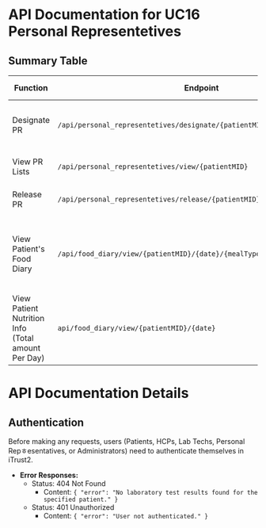 # API Documentation for UC16 Personal Representetives

## Summary Table

| Function | Endpoint | Method | Request Payload | Success Response | Error Responses |
|----------|----------|--------|------------------|-------------------|-----------------|
| Designate PR | `/api/personal_representetives/designate/{patientMID}/{targetPatientMID}` | `POST` | `patientMID` (Long), `targetPatientMID` (Long) | `200 OK` - Success Message | `400 Bad Request` - Missing or incorrect information |
| View PR Lists | `/api/personal_representetives/view/{patientMID}` | `GET` |  | `200 OK` - Patients list | `404 Not Found` - PR list not found |
| Release PR | `/api/personal_representetives/release/{patientMID}/{targetPatientMID}` | `POST` | `patientMID` (String) | `200 OK` - Patients Date list | `404 Not Found` - PR not found |
| View Patient's Food Diary | `/api/food_diary/view/{patientMID}/{date}/{mealType}` | `GET` | `patientMID` (String), `date` (-) `mealType` (String) | `200 OK` - Patient's Food diary | `404 Not Found` - Patient not found <br>`401 Unauthorized` - User not authenticated |
| View Patient Nutrition Info (Total amount Per Day) | `api/food_diary/view/{patientMID}/{date}`| `GET` | `patientMID` (String), `date` (-) | `200 OK` - Patient's Nutrition Info | `404 Not Found` - No result found <br>`401 Unauthorized` - User not authenticated |


# API Documentation Details

## Authentication

Before making any requests, users (Patients, HCPs, Lab Techs, Personal Repㅎesentatives, or Administrators) need to authenticate themselves in iTrust2.

<!-- ## 1. Order Laboratory Tests (S1)

- **Endpoint:** `/api/lab_tests/order`
- **Method:** `POST`
- **Request Payload:**
  - Parameters:
    - `patientMID` (String): MID (username) of the patient.
    - `testName` (String): Name of the laboratory test (Up to 250 alphanumeric characters).
    - `labName` (String): Name of the lab (Up to 250 alphanumeric characters).
    - `instructions` (String): Special instructions for the test (Up to 500 characters).

- **Success Response:**
  - Status: 200 OK
  - Content: `{ "message": "Laboratory tests ordered successfully." }`

- **Error Responses:**
  - Status: 400 Bad Request
    - Content: `{ "error": "Missing or incorrect information. Please check your request." }`
  - Status: 401 Unauthorized
    - Content: `{ "error": "User not authenticated." }`

## 2. Process and Record Test Results (S2)

- **Endpoint:** `/api/lab_tests/record_results`
- **Method:** `POST`
- **Request Payload:**
  - Parameters:
    - `patientMID` (String): MID (username) of the patient.
    - `testName` (String): Name of the laboratory test (Up to 250 alphanumeric characters).
    - `labName` (String): Name of the lab (Up to 250 alphanumeric characters).
    - `results` (String): Test results (Alphanumeric, up to 500 characters).
    - `notes` (String): Additional notes or observations (Up to 500 characters).

- **Success Response:**
  - Status: 200 OK
  - Content: `{ "message": "Laboratory test results recorded successfully." }`

- **Error Responses:**
  - Status: 400 Bad Request
    - Content: `{ "error": "Missing or incorrect information. Please check your request." }`
  - Status: 401 Unauthorized
    - Content: `{ "error": "User not authenticated." }`

## 3. View Laboratory Test Results (S3)

- **Endpoint:** `/api/lab_tests/view_results/{patientMID}`
- **Method:** `GET`
- **Request Parameters:**
  - `patientMID` (String): MID (username) of the patient.

- **Success Response:**
  - Status: 200 OK
  - Content:
    ```json
    {
      "testResults": [
        {
          "testName": "Blood Test",
          "labName": "Central Lab",
          "results": "Normal",
          "notes": "No abnormalities detected."
        },
        // ... other test results
      ]
    }
    ``` -->

- **Error Responses:**
  - Status: 404 Not Found
    - Content: `{ "error": "No laboratory test results found for the specified patient." }`
  - Status: 401 Unauthorized
    - Content: `{ "error": "User not authenticated." }`